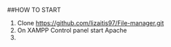 
##HOW TO START

1. Clone https://github.com/lizaitis97/File-manager.git
2. On XAMPP Control panel start Apache 
3.
